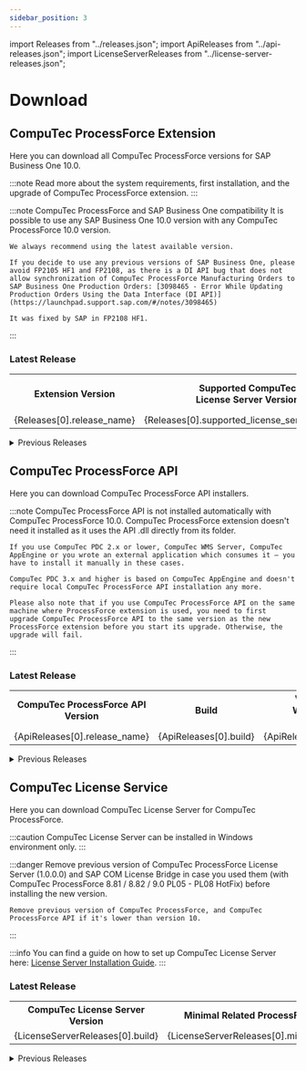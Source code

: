 ```yaml
---
sidebar_position: 3
---
```


import Releases from "../releases.json";
import ApiReleases from "../api-releases.json";
import LicenseServerReleases from "../license-server-releases.json";

# Download

## CompuTec ProcessForce Extension

Here you can download all CompuTec ProcessForce versions for SAP Business One 10.0.

:::note
    Read more about the system requirements, first installation, and the upgrade of CompuTec ProcessForce extension.
:::

:::note CompuTec ProcessForce and SAP Business One compatibility
    It is possible to use any SAP Business One 10.0 version with any CompuTec ProcessForce 10.0 version.

    We always recommend using the latest available version.

    If you decide to use any previous versions of SAP Business One, please avoid FP2105 HF1 and FP2108, as there is a DI API bug that does not allow synchronization of CompuTec ProcessForce Manufacturing Orders to SAP Business One Production Orders: [3098465 - Error While Updating Production Orders Using the Data Interface (DI API)](https://launchpad.support.sap.com/#/notes/3098465)

    It was fixed by SAP in FP2108 HF1.
:::

### Latest Release

<table>
  <tr>
    <th>Extension Version</th>
    <th>Supported CompuTec<br />License Server Version</th>
    <th>Build</th>
    <th>Release Date</th>
    <th>Installer for<br />Lightweight Deployment</th>
  </tr>
  <tr>
    <td>{Releases[0].release_name}</td>
    <td>{Releases[0].supported_license_server_version}</td>
    <td>{Releases[0].build}</td>
    <td style={{ whiteSpace: "nowrap" }}>{Releases[0].release_date}</td>
    <td><a href={Releases[0].download_url}>Download</a></td>
  </tr>
</table>

<details>
  <summary>Previous Releases</summary>
  <table>
    <tr>
      <th>Extension Version</th>
      <th>Supported CompuTec<br />License Server Version</th>
      <th>Build</th>
      <th>Release Date</th>
      <th>Installer for<br />Lightweight Deployment</th>
    </tr>
    {Releases.slice(1).map((data) => (
      <tr>
        <td>{data.release_name}</td>
        <td>{data.supported_license_server_version}</td>
        <td>{data.build}</td>
        <td style={{ whiteSpace: "nowrap" }}>{data.release_date}</td>
        <td><a href={data.download_url}>Download</a></td>
      </tr>
    ))}
  </table>
</details>

## CompuTec ProcessForce API

Here you can download CompuTec ProcessForce API installers.

:::note
    CompuTec ProcessForce API is not installed automatically with CompuTec ProcessForce 10.0. CompuTec ProcessForce extension doesn't need it installed as it uses the API .dll directly from its folder.

    If you use CompuTec PDC 2.x or lower, CompuTec WMS Server, CompuTec AppEngine or you wrote an external application which consumes it – you have to install it manually in these cases.

    CompuTec PDC 3.x and higher is based on CompuTec AppEngine and doesn't require local CompuTec ProcessForce API installation any more.

    Please also note that if you use CompuTec ProcessForce API on the same machine where ProcessForce extension is used, you need to first upgrade CompuTec ProcessForce API to the same version as the new ProcessForce extension before you start its upgrade. Otherwise, the upgrade will fail.
:::

### Latest Release

<table>
  <tr>
    <th>CompuTec ProcessForce API Version</th>
    <th>Build</th>
    <th>Version number in<br />Windows Apps and<br />Features list</th>
    <th>Installer</th>
  </tr>
  <tr>
    <td>{ApiReleases[0].release_name}</td>
    <td>{ApiReleases[0].build}</td>
    <td>{ApiReleases[0].version_number}</td>
    <td><a href={ApiReleases[0].download_url}>Download</a></td>
  </tr>
</table>

<details>
<summary>Previous Releases</summary>
  <table>
    <tr>
      <th>CompuTec ProcessForce API Version</th>
      <th>Build</th>
      <th>Version number in<br />Windows Apps and<br />Features list</th>
      <th>Installer</th>
    </tr>
    {ApiReleases.slice(1).map((data) => (
      <tr>
        <td>{data.release_name}</td>
        <td>{data.build}</td>
        <td>{data.version_number}</td>
        <td><a href={data.download_url}>Download</a></td>
      </tr>
    ))}
  </table>
</details>

## CompuTec License Service

Here you can download CompuTec License Server for CompuTec ProcessForce.

:::caution
    CompuTec License Server can be installed in Windows environment only.
:::

:::danger
    Remove previous version of CompuTec ProcessForce License Server (1.0.0.0) and SAP COM License Bridge in case you used them (with CompuTec ProcessForce 8.81 / 8.82 / 9.0 PL05 - PL08 HotFix) before installing the new version.

    Remove previous version of CompuTec ProcessForce, and CompuTec ProcessForce API if it's lower than version 10.
:::

:::info
    You can find a guide on how to set up CompuTec License Server here: [License Server Installation Guide](../administrator-guide/licensing/license-server/computec-license-server-installation.md).
:::

### Latest Release

<table>
  <tr>
    <th>CompuTec License Server Version</th>
    <th>Minimal Related ProcessForce Version</th>
    <th>Installer</th>
  </tr>
  <tr>
    <td>{LicenseServerReleases[0].build}</td>
    <td>{LicenseServerReleases[0].minimal_pf_version}</td>
    <td><a href={LicenseServerReleases[0].download_url}>Download</a></td>
  </tr>
</table>

<details>
<summary>Previous Releases</summary>
  <table>
    <tr>
      <th>CompuTec License Server Version</th>
      <th>Minimal Related ProcessForce Version</th>
      <th>Installer</th>
    </tr>
    {LicenseServerReleases.slice(1).map((data) => (
      <tr>
        <td>{data.build}</td>
        <td>{data.minimal_pf_version}</td>
        <td><a href={data.download_url}>Download</a></td>
      </tr>
    ))}
  </table>
</details>
